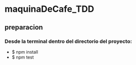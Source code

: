 # maquinaDeCafe_TDD

## preparacion
### Desde la terminal dentro del directorio del proyecto:
 - $ npm install
 - $ npm test
